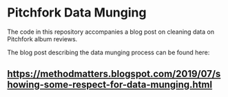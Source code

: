 # Pitchfork Data Munging

The code in this repository accompanies a blog post on cleaning data on Pitchfork album reviews.

The blog post describing the data munging process can be found here: 

## https://methodmatters.blogspot.com/2019/07/showing-some-respect-for-data-munging.html
